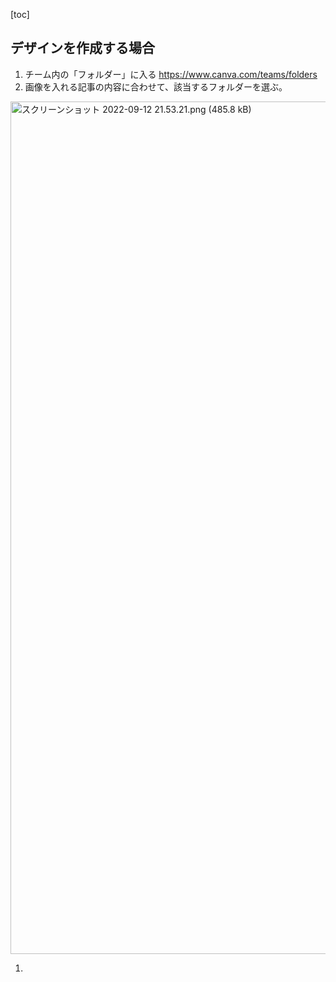 [toc]

## デザインを作成する場合
1.  チーム内の「フォルダー」に入る
https://www.canva.com/teams/folders
1. 画像を入れる記事の内容に合わせて、該当するフォルダーを選ぶ。
<img width="1364" alt="スクリーンショット 2022-09-12 21.53.21.png (485.8 kB)" src="https://img.esa.io/uploads/production/attachments/2580/2022/09/12/131852/1f97d169-1324-4649-9ae0-0d48397f27f4.png">

1. 


